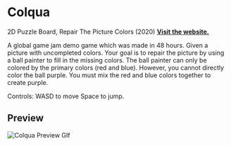 # Colqua
 2D Puzzle Board, Repair The Picture Colors (2020) 
[**Visit the website.**](https://globalgamejam.org/2020/games/colqua-5)<br>

A global game jam demo game which was made in 48 hours.
Given a picture with uncompleted colors. Your goal is to repair the picture by using a ball painter to fill in the missing colors. The ball painter can only be colored by the primary colors (red and blue). However, you cannot directly color the ball purple. You must mix the red and blue colors together to create purple.

Controls: WASD to move Space to jump.

## Preview
![Colqua Preview GIf](https://user-images.githubusercontent.com/110013767/181189407-1af2ab16-b4c5-4456-bb51-b317fe72d4a3.gif)
